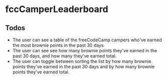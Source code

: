 # fccCamperLeaderboard

## Todos

* The user can see a table of the freeCodeCamp campers who've earned the most brownie points in the past 30 days
* The user can see see how many brownie points they've earned in the past 30 days, and how many they've earned total.
* The user can toggle between sorting the list by how many brownie points they've earned in the past 30 days and by how many brownie points they've earned total.
